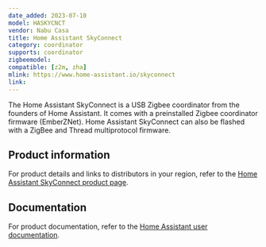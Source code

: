 ```yaml
---
date_added: 2023-07-10
model: HASKYCNCT
vendor: Nabu Casa
title: Home Assistant SkyConnect
category: coordinator
supports: coordinator
zigbeemodel: 
compatible: [z2m, zha]
mlink: https://www.home-assistant.io/skyconnect
link: 
---
```


The Home Assistant SkyConnect is a USB Zigbee coordinator from the founders of Home Assistant. It comes with a preinstalled Zigbee coordinator firmware (EmberZNet). Home Assistant SkyConnect can also be flashed with a ZigBee and Thread multiprotocol firmware.

## Product information

For product details and links to distributors in your region, refer to the [Home Assistant SkyConnect product page](https://www.home-assistant.io/skyconnect).

## Documentation

For product documentation, refer to the [Home Assistant user documentation](https://skyconnect.home-assistant.io/).